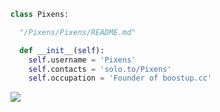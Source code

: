 ```py
class Pixens:

  "/Pixens/Pixens/README.md"

  def __init__(self):
    self.username = 'Pixens'
    self.contacts = 'solo.to/Pixens'
    self.occupation = 'Founder of boostup.cc'

```

 <img src="https://komarev.com/ghpvc/?username=Pixens&style=flat-square&color=cf6757" />

